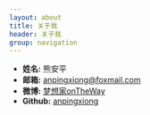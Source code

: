 ```yaml
---
layout: about
title: 关于我
header: 关于我
group: navigation
---
```

 * **姓名:** 熊安平
 * **邮箱:** [anpingxiong@foxmail.com](anpingxiong@foxmail.com)
 * **微博:** [梦想家onTheWay](http://www.weibo.com/anpingxiong)
 * **Github:** [anpingxiong](https://github.com/anpingxiong)
